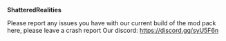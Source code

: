 **ShatteredRealities**

Please report any issues you have with our current build of the mod pack here, please leave a crash report
Our discord: https://discord.gg/syU5F6n
